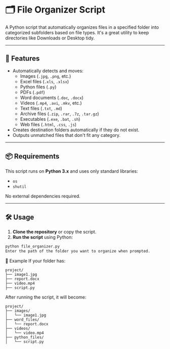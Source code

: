 # 🗂️ File Organizer Script

A Python script that automatically organizes files in a specified folder into categorized subfolders based on file types. It's a great utility to keep directories like Downloads or Desktop tidy.

---

## 🚀 Features

- Automatically detects and moves:
  - Images (`.jpg`, `.png`, etc.)
  - Excel files (`.xls`, `.xlsx`)
  - Python files (`.py`)
  - PDFs (`.pdf`)
  - Word documents (`.doc`, `.docx`)
  - Videos (`.mp4`, `.avi`, `.mkv`, etc.)
  - Text files (`.txt`, `.md`)
  - Archive files (`.zip`, `.rar`, `.7z`, `.tar.gz`)
  - Executables (`.exe`, `.bat`, `.sh`)
  - Web files (`.html`, `.css`, `.js`)
- Creates destination folders automatically if they do not exist.
- Outputs unmatched files that don't fit any category.

---

## 📦 Requirements

This script runs on **Python 3.x** and uses only standard libraries:

- `os`
- `shutil`

No external dependencies required.

---

## 🛠️ Usage

1. **Clone the repository** or copy the script.
2. **Run the script** using Python:

```bash
python file_organizer.py
Enter the path of the folder you want to organize when prompted.
```

📁 Example
If your folder has:

```
project/
├── image1.jpg
├── report.docx
├── video.mp4
├── script.py
```
After running the script, it will become:

```
project/
├── images/
│   └── image1.jpg
├── word_files/
│   └── report.docx
├── videos/
│   └── video.mp4
├── python_files/
│   └── script.py
```
